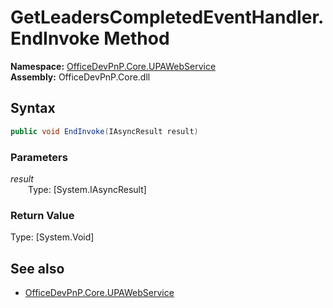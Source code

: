 # GetLeadersCompletedEventHandler.EndInvoke Method  
**Namespace:** [OfficeDevPnP.Core.UPAWebService](OfficeDevPnP.Core.UPAWebService.md)  
**Assembly:** OfficeDevPnP.Core.dll  
## Syntax
```C#
public void EndInvoke(IAsyncResult result)
```
### Parameters
*result*  
&emsp;&emsp;Type: [System.IAsyncResult] 
&emsp;&emsp;  
  
### Return Value
Type: [System.Void]  

## See also
- [OfficeDevPnP.Core.UPAWebService](OfficeDevPnP.Core.UPAWebService.md)
